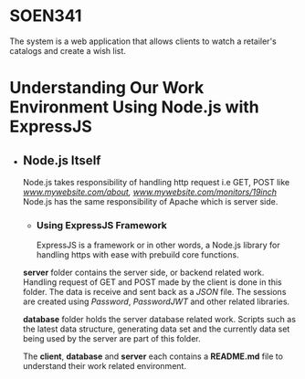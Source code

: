 # SOEN341
The system is a web application that allows clients to watch a retailer's catalogs and create a wish list.

# Understanding Our Work Environment Using Node.js with ExpressJS

* ## Node.js Itself
  Node.js takes responsibility of handling http request i.e GET, POST like *www.mywebsite.com/about, www.mywebsite.com/monitors/19inch*
   Node.js has the same responsibility of Apache which is server side.
   
   * ### Using ExpressJS Framework

      ExpressJS is a framework or in other words, a Node.js library for handling https with ease with prebuild core functions.
  
  **server** folder contains the server side, or backend related work. Handling request of GET and POST made by the client is done in this folder. The data is receive and sent back as a *JSON* file. The sessions are created using *Password*, *PasswordJWT* and other related libraries.
  
  **database** folder holds the server database related work. Scripts such as the latest data structure, generating data set and the currently data set being used by the server are part of this folder.
  
  The **client**, **database** and **server** each contains a **README.md** file to understand their work related environment.
